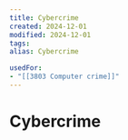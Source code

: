 ```yaml
---
title: Cybercrime
created: 2024-12-01
modified: 2024-12-01
tags: 
alias: Cybercrime

usedFor:
- "[[3803 Computer crime]]"
---
```

# Cybercrime
